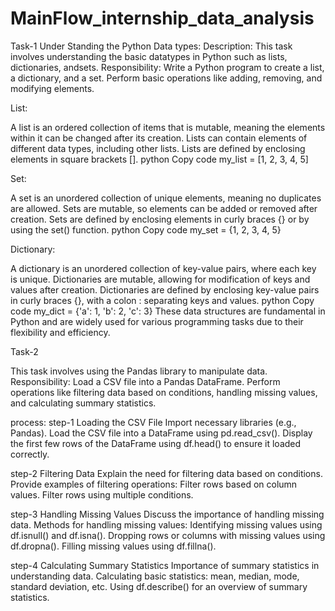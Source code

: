 # MainFlow_internship_data_analysis
Task-1
Under Standing the Python Data types:
Description:
This task involves understanding the basic datatypes in Python such as lists, dictionaries, andsets.
Responsibility:
Write a Python program to create a list, a dictionary, and a set. Perform basic operations like adding, removing, and modifying elements.

List:

A list is an ordered collection of items that is mutable, meaning the elements within it can be changed after its creation.
Lists can contain elements of different data types, including other lists.
Lists are defined by enclosing elements in square brackets [].
python
Copy code
my_list = [1, 2, 3, 4, 5]

Set:

A set is an unordered collection of unique elements, meaning no duplicates are allowed.
Sets are mutable, so elements can be added or removed after creation.
Sets are defined by enclosing elements in curly braces {} or by using the set() function.
python
Copy code
my_set = {1, 2, 3, 4, 5}

Dictionary:

A dictionary is an unordered collection of key-value pairs, where each key is unique.
Dictionaries are mutable, allowing for modification of keys and values after creation.
Dictionaries are defined by enclosing key-value pairs in curly braces {}, with a colon : separating keys and values.
python
Copy code
my_dict = {'a': 1, 'b': 2, 'c': 3}
These data structures are fundamental in Python and are widely used for various programming tasks due to their flexibility and efficiency.


Task-2

This task involves using the Pandas library to manipulate data.
Responsibility:
Load a CSV file into a Pandas DataFrame. Perform operations like filtering data based on conditions, handling missing values, and calculating summary
statistics.

process:
step-1
Loading the CSV File
Import necessary libraries (e.g., Pandas).
Load the CSV file into a DataFrame using pd.read_csv().
Display the first few rows of the DataFrame using df.head() to ensure it loaded correctly.

step-2
Filtering Data
Explain the need for filtering data based on conditions.
Provide examples of filtering operations:
Filter rows based on column values.
Filter rows using multiple conditions.

step-3
Handling Missing Values
Discuss the importance of handling missing data.
Methods for handling missing values:
Identifying missing values using df.isnull() and df.isna().
Dropping rows or columns with missing values using df.dropna().
Filling missing values using df.fillna().

step-4
Calculating Summary Statistics
Importance of summary statistics in understanding data.
Calculating basic statistics: mean, median, mode, standard deviation, etc.
Using df.describe() for an overview of summary statistics.
